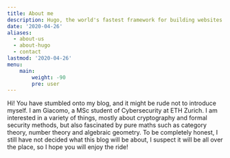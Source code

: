 ```yaml
---
title: About me
description: Hugo, the world's fastest framework for building websites
date: '2020-04-26'
aliases:
  - about-us
  - about-hugo
  - contact
lastmod: '2020-04-26'
menu:
    main: 
        weight: -90
        pre: user
---
```

Hi! You have stumbled onto my blog, and it might be rude not to introduce myself. I am Giacomo, a MSc student of Cybersecurity at ETH Zurich.
I am interested in a variety of things, mostly about cryptography and formal security methods, but also fascinated by pure maths such as category 
theory, number theory and algebraic geometry. To be completely honest, I still have not decided what this blog will be about, I suspect it will be all 
over the place, so I hope you will enjoy the ride!